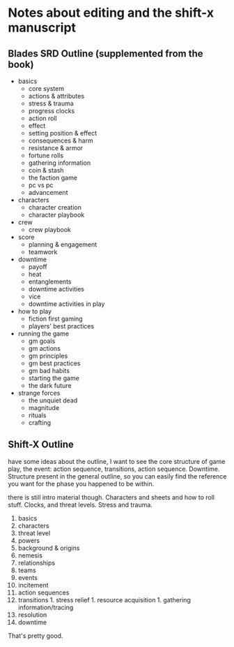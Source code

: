 # Notes about editing and the shift-x manuscript

## Blades SRD Outline (supplemented from the book)

- basics
  - core system
  - actions & attributes
  - stress & trauma
  - progress clocks
  - action roll
  - effect
  - setting position & effect
  - consequences & harm
  - resistance & armor
  - fortune rolls
  - gathering information
  - coin & stash
  - the faction game
  - pc vs pc
  - advancement
- characters
  - character creation
  - character playbook
- crew
  - crew playbook
- score
  - planning & engagement
  - teamwork
- downtime
  - payoff
  - heat
  - entanglements
  - downtime activities
  - vice
  - downtime activities in play
- how to play 
  - fiction first gaming
  - players' best practices
- running the game
  - gm goals
  - gm actions
  - gm principles
  - gm best practices
  - gm bad habits
  - starting the game
  - the dark future
- strange forces
  - the unquiet dead
  - magnitude
  - rituals
  - crafting

## Shift-X Outline

have some ideas about the outline, I want to see the core structure of game play, the event: action sequence, transitions, action sequence. Downtime. Structure present in the general outline, so you can easily find the reference you want for the phase you happened to be within. 

there is still intro material though. Characters and sheets and how to roll stuff. Clocks, and threat levels. Stress and trauma. 

1. basics
1. characters
  1. threat level
  1. powers
  1. background & origins
  1. nemesis
  1. relationships
1. teams
1. events <!-- what is the structure of an event?  -->
  1. incitement
  1. action sequences <!--how much can we flex what an action sequence is? Can we think of the final scene in Jessica jones as an action sequence? It would be cool if we could.-->
  1. transitions
    1. stress relief
    1. resource acquisition
    1. gathering information/tracing
  1. resolution <!-- A scene/sequence where the stakes are the highest -->
1. downtime


That's pretty good. 